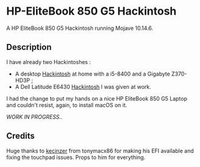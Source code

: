# HP-EliteBook 850 G5 Hackintosh

A HP EliteBook 850 G5 Hackintosh running Mojave 10.14.6.

## Description

I have already two Hackintoshes :

* A desktop [Hackintosh](https://github.com/kinoute/Hack-Z370-HD3P-i5-8400) at home with a i5-8400 and a Gigabyte Z370-HD3P ;
* A Dell Latitude E6430 [Hackintosh](https://github.com/kinoute/Hack-Dell-Latitude-E6430) I was given at work.

I had the change to put my hands on a nice HP EliteBook 850 G5 Laptop and couldn't resist, again, to install macOS on it.

_WORK IN PROGRESS.._

## Credits

Huge thanks to [kecinzer](https://www.tonymacx86.com/members/kecinzer.1373007/) from tonymacx86 for making his EFI available and fixing the touchpad issues. Props to him for everything.

